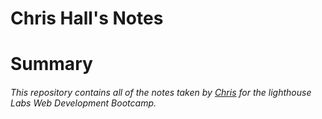 # Chris Hall's Notes
# Summary
###### This repository contains all of the notes taken by [Chris](https://github.com/Chrisbhall) for the lighthouse Labs Web Development Bootcamp.